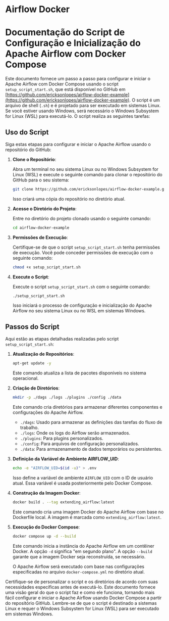# Airflow Docker

# Documentação do Script de Configuração e Inicialização do Apache Airflow com Docker Compose

Este documento fornece um passo a passo para configurar e iniciar o Apache Airflow com Docker Compose usando o
script `setup_script_start.sh`, que está disponível no GitHub
em [https://github.com/ericksonlopes/airflow-docker-example](https://github.com/ericksonlopes/airflow-docker-example). O
script é um arquivo de shell (`.sh`) e é projetado para ser executado em sistemas Linux. Se você estiver usando Windows,
será necessário o Windows Subsystem for Linux (WSL) para executá-lo. O script realiza as seguintes tarefas:

## Uso do Script

Siga estas etapas para configurar e iniciar o Apache Airflow usando o repositório do GitHub:

1. **Clone o Repositório**:

   Abra um terminal no seu sistema Linux ou no Windows Subsystem for Linux (WSL) e execute o seguinte comando para
   clonar o repositório do GitHub para o seu sistema:

   ```bash
   git clone https://github.com/ericksonlopes/airflow-docker-example.git
   ```

   Isso criará uma cópia do repositório no diretório atual.

2. **Acesse o Diretório do Projeto**:

   Entre no diretório do projeto clonado usando o seguinte comando:

   ```bash
   cd airflow-docker-example
   ```

3. **Permissões de Execução**:

   Certifique-se de que o script `setup_script_start.sh` tenha permissões de execução. Você pode conceder permissões de
   execução com o seguinte comando:

   ```bash
   chmod +x setup_script_start.sh
   ```

4. **Execute o Script**:

   Execute o script `setup_script_start.sh` com o seguinte comando:

   ```bash
   ./setup_script_start.sh
   ```

   Isso iniciará o processo de configuração e inicialização do Apache Airflow no seu sistema Linux ou no WSL em sistemas
   Windows.

## Passos do Script

Aqui estão as etapas detalhadas realizadas pelo script `setup_script_start.sh`:

1. **Atualização de Repositórios**:

   ```bash
   apt-get update -y
   ```

   Este comando atualiza a lista de pacotes disponíveis no sistema operacional.

2. **Criação de Diretórios**:

   ```bash
   mkdir -p ./dags ./logs ./plugins ./config ./data
   ```

   Este comando cria diretórios para armazenar diferentes componentes e configurações do Apache Airflow.

   - `./dags`: Usado para armazenar as definições das tarefas do fluxo de trabalho.
   - `./logs`: Onde os logs do Airflow serão armazenados.
   - `./plugins`: Para plugins personalizados.
   - `./config`: Para arquivos de configuração personalizados.
   - `./data`: Para armazenamento de dados temporários ou persistentes.

3. **Definição da Variável de Ambiente AIRFLOW_UID**:

   ```bash
   echo -e "AIRFLOW_UID=$(id -u)" > .env
   ```

   Isso define a variável de ambiente `AIRFLOW_UID` com o ID de usuário atual. Essa variável é usada posteriormente pelo
   Docker Compose.

4. **Construção da Imagem Docker**:

   ```bash
   docker build . --tag extending_airflow:latest
   ```

   Este comando cria uma imagem Docker do Apache Airflow com base no Dockerfile local. A imagem é marcada
   como `extending_airflow:latest`.

5. **Execução do Docker Compose**:

   ```bash
   docker compose up -d --build
   ```

   Este comando inicia a instância do Apache Airflow em um contêiner Docker. A opção `-d` significa "em segundo plano".
   A opção `--build` garante que a imagem Docker seja reconstruída, se necessário.

   O Apache Airflow será executado com base nas configurações especificadas no arquivo `docker-compose.yml` no diretório
   atual.

Certifique-se de personalizar o script e os diretórios de acordo com suas necessidades específicas antes de executá-lo.
Este documento fornece uma visão geral do que o script faz e como ele funciona, tornando mais fácil configurar e iniciar
o Apache Airflow usando Docker Compose a partir do repositório GitHub. Lembre-se de que o script é destinado a sistemas
Linux e requer o Windows Subsystem for Linux (WSL) para ser executado em sistemas Windows.
